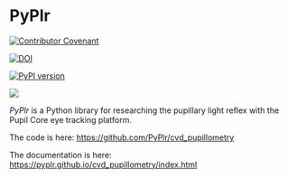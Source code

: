 PyPlr
=====
[![Contributor Covenant](https://img.shields.io/badge/Contributor%20Covenant-2.0-4baaaa.svg)](code_of_conduct.md) 

[![DOI](https://zenodo.org/badge/249983560.svg)](https://zenodo.org/badge/latestdoi/249983560)

[![PyPI version](https://badge.fury.io/py/pyplr.svg)](https://badge.fury.io/py/pyplr)

![](img/orangeeye.png)

*PyPlr* is a Python library for researching the pupillary light reflex with the Pupil Core eye tracking platform. 

The code is here: https://github.com/PyPlr/cvd_pupillometry

The documentation is here: https://pyplr.github.io/cvd_pupillometry/index.html
